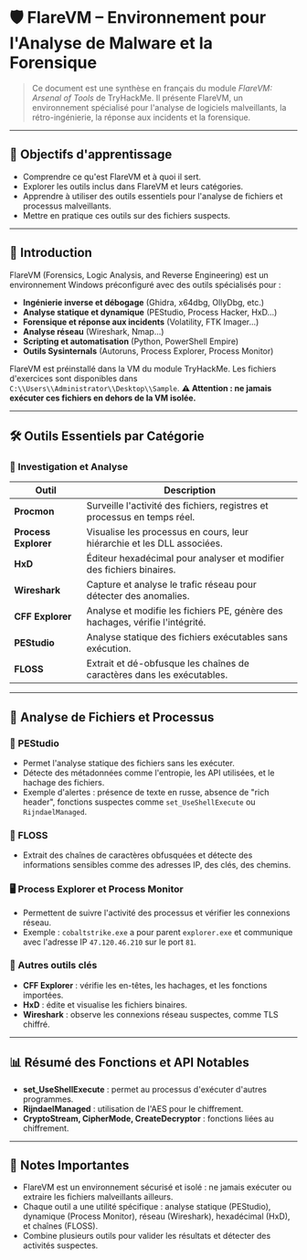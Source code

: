 # 🛡️ FlareVM – Environnement pour l'Analyse de Malware et la Forensique

> Ce document est une synthèse en français du module *FlareVM: Arsenal of Tools* de TryHackMe. Il présente FlareVM, un environnement spécialisé pour l'analyse de logiciels malveillants, la rétro-ingénierie, la réponse aux incidents et la forensique.

---

## 🎯 Objectifs d'apprentissage

- Comprendre ce qu'est FlareVM et à quoi il sert.
- Explorer les outils inclus dans FlareVM et leurs catégories.
- Apprendre à utiliser des outils essentiels pour l'analyse de fichiers et processus malveillants.
- Mettre en pratique ces outils sur des fichiers suspects.

---

## 🧭 Introduction

FlareVM (Forensics, Logic Analysis, and Reverse Engineering) est un environnement Windows préconfiguré avec des outils spécialisés pour :

- **Ingénierie inverse et débogage** (Ghidra, x64dbg, OllyDbg, etc.)
- **Analyse statique et dynamique** (PEStudio, Process Hacker, HxD...)
- **Forensique et réponse aux incidents** (Volatility, FTK Imager...)
- **Analyse réseau** (Wireshark, Nmap...)
- **Scripting et automatisation** (Python, PowerShell Empire)
- **Outils Sysinternals** (Autoruns, Process Explorer, Process Monitor)

FlareVM est préinstallé dans la VM du module TryHackMe. Les fichiers d'exercices sont disponibles dans `C:\\Users\\Administrator\\Desktop\\Sample`. **⚠️ Attention : ne jamais exécuter ces fichiers en dehors de la VM isolée.**

---

## 🛠️ Outils Essentiels par Catégorie

### 🔎 Investigation et Analyse

| Outil            | Description |
|------------------|-------------|
| **Procmon**      | Surveille l'activité des fichiers, registres et processus en temps réel. |
| **Process Explorer** | Visualise les processus en cours, leur hiérarchie et les DLL associées. |
| **HxD**          | Éditeur hexadécimal pour analyser et modifier des fichiers binaires. |
| **Wireshark**    | Capture et analyse le trafic réseau pour détecter des anomalies. |
| **CFF Explorer** | Analyse et modifie les fichiers PE, génère des hachages, vérifie l'intégrité. |
| **PEStudio**     | Analyse statique des fichiers exécutables sans exécution. |
| **FLOSS**        | Extrait et dé-obfusque les chaînes de caractères dans les exécutables. |

---

## 🔬 Analyse de Fichiers et Processus

### 🧪 PEStudio

- Permet l'analyse statique des fichiers sans les exécuter.
- Détecte des métadonnées comme l'entropie, les API utilisées, et le hachage des fichiers.
- Exemple d'alertes : présence de texte en russe, absence de "rich header", fonctions suspectes comme `set_UseShellExecute` ou `RijndaelManaged`.

### 🧩 FLOSS

- Extrait des chaînes de caractères obfusquées et détecte des informations sensibles comme des adresses IP, des clés, des chemins.

### 🖥️ Process Explorer et Process Monitor

- Permettent de suivre l'activité des processus et vérifier les connexions réseau.
- Exemple : `cobaltstrike.exe` a pour parent `explorer.exe` et communique avec l'adresse IP `47.120.46.210` sur le port `81`.

### 🧰 Autres outils clés

- **CFF Explorer** : vérifie les en-têtes, les hachages, et les fonctions importées.
- **HxD** : édite et visualise les fichiers binaires.
- **Wireshark** : observe les connexions réseau suspectes, comme TLS chiffré.

---

## 📊 Résumé des Fonctions et API Notables

- **set_UseShellExecute** : permet au processus d'exécuter d'autres programmes.
- **RijndaelManaged** : utilisation de l'AES pour le chiffrement.
- **CryptoStream, CipherMode, CreateDecryptor** : fonctions liées au chiffrement.

---

## 📝 Notes Importantes

- FlareVM est un environnement sécurisé et isolé : ne jamais exécuter ou extraire les fichiers malveillants ailleurs.
- Chaque outil a une utilité spécifique : analyse statique (PEStudio), dynamique (Process Monitor), réseau (Wireshark), hexadécimal (HxD), et chaînes (FLOSS).
- Combine plusieurs outils pour valider les résultats et détecter des activités suspectes.


